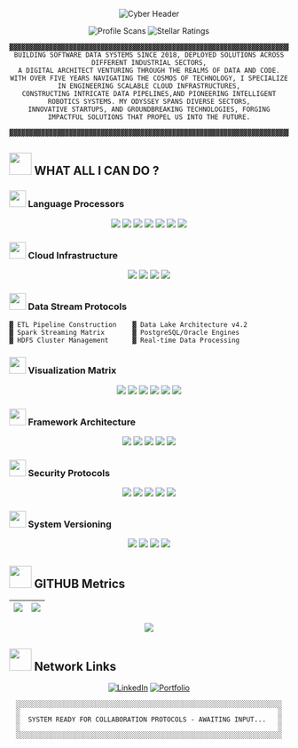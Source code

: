 <p align="center">
  <img src="https://readme-typing-svg.demolab.com?font=Space+Mono&size=40&duration=4000&pause=1000&color=00FF41&background=000000&center=true&vCenter=true&width=1400&lines=%F0%9F%94%A5++WELCOME TO MY+GITHUB PROFILE++%F0%9F%94%A5;%F0%9F%92%BB+DADA+NANJESHA+GOUDA+SHANBOG+%F0%9F%96%A5%EF%B8%8F;%F0%9F%9B%A8+DATA+ENGINEER+%7C+SOFTWARE+ARCHITECT+%7C+SYSTEMS+RESEARCHER+%F0%9F%94%A8" alt="Cyber Header" />
</p>

<div align="center">
  
![Profile Scans](https://komarev.com/ghpvc/?username=DadaNanjesha&label=VIEWS&color=00FF41&style=flat)
![Stellar Ratings](https://custom-icon-badges.demolab.com/github/stars/DadaNanjesha?color=FF00FF&style=flat&label=STELLAR+RATINGS&logo=rocket)

</div>

<div align="center">
  
```ascii
▓▓▓▓▓▓▓▓▓▓▓▓▓▓▓▓▓▓▓▓▓▓▓▓▓▓▓▓▓▓▓▓▓▓▓▓▓▓▓▓▓▓▓▓▓▓▓▓▓▓▓▓▓▓▓▓▓▓▓▓▓▓▓▓▓▓▓▓▓▓▓▓▓▓▓▓▓▓▓▓▓▓▓▓▓▓▓▓▓▓▓▓▓▓▓▓▓▓▓▓▓▓▓▓▓▓▓▓▓▓▓▓▓▓▓▓▓▓▓▓▓▓
BUILDING SOFTWARE DATA SYSTEMS SINCE 2018, DEPLOYED SOLUTIONS ACROSS DIFFERENT INDUSTRIAL SECTORS,
A DIGITAL ARCHITECT VENTURING THROUGH THE REALMS OF DATA AND CODE.
WITH OVER FIVE YEARS NAVIGATING THE COSMOS OF TECHNOLOGY, I SPECIALIZE IN ENGINEERING SCALABLE CLOUD INFRASTRUCTURES,
CONSTRUCTING INTRICATE DATA PIPELINES,AND PIONEERING INTELLIGENT ROBOTICS SYSTEMS. MY ODYSSEY SPANS DIVERSE SECTORS,
INNOVATIVE STARTUPS, AND GROUNDBREAKING TECHNOLOGIES, FORGING IMPACTFUL SOLUTIONS THAT PROPEL US INTO THE FUTURE.

▓▓▓▓▓▓▓▓▓▓▓▓▓▓▓▓▓▓▓▓▓▓▓▓▓▓▓▓▓▓▓▓▓▓▓▓▓▓▓▓▓▓▓▓▓▓▓▓▓▓▓▓▓▓▓▓▓▓▓▓▓▓▓▓▓▓▓▓▓▓▓▓▓▓▓▓▓▓▓▓▓▓▓▓▓▓▓▓▓▓▓▓▓▓▓▓▓▓▓▓▓▓▓▓▓▓▓▓▓▓▓▓▓▓▓▓▓▓▓▓▓▓
```
</div>

## <img src="https://media.giphy.com/media/XdUIqdJkC5Kfm/giphy.gif" width="40"> WHAT ALL I  CAN DO ?

### <img src="https://media.giphy.com/media/3o7btPCcdNniyf0ArS/giphy.gif" width="30"> Language Processors
<div align="center">
  <img src="https://img.shields.io/badge/Python-00FF41?style=for-the-badge&logo=python&logoColor=black">
  <img src="https://img.shields.io/badge/R-FF00FF?style=for-the-badge&logo=r&logoColor=white">
  <img src="https://img.shields.io/badge/SQL-00FFFF?style=for-the-badge&logo=postgresql&logoColor=black">
  <img src="https://img.shields.io/badge/PySpark-FF00FF?style=for-the-badge&logo=apache-spark&logoColor=white">
  <img src="https://img.shields.io/badge/JavaScript-00FF41?style=for-the-badge&logo=javascript&logoColor=black">
  <img src="https://img.shields.io/badge/HTML5-00FFFF?style=for-the-badge&logo=html5&logoColor=black">
  <img src="https://img.shields.io/badge/CSS3-FF00FF?style=for-the-badge&logo=css3&logoColor=white">
</div>

### <img src="https://media.giphy.com/media/l46CqZbvgwjBQnUxq/giphy.gif" width="30"> Cloud Infrastructure
<div align="center">
  <img src="https://img.shields.io/badge/Azure-00FFFF?style=for-the-badge&logo=microsoft-azure&logoColor=black">
  <img src="https://img.shields.io/badge/Docker-FF00FF?style=for-the-badge&logo=docker&logoColor=white">
  <img src="https://img.shields.io/badge/Jenkins-00FF41?style=for-the-badge&logo=jenkins&logoColor=black">
  <img src="https://img.shields.io/badge/CI/CD-00FFFF?style=for-the-badge&logo=circleci&logoColor=black">
</div>

### <img src="https://media.giphy.com/media/12nvCPMiTfzq1W/giphy.gif" width="30"> Data Stream Protocols
```ascii
▓ ETL Pipeline Construction    ▓ Data Lake Architecture v4.2
▓ Spark Streaming Matrix       ▓ PostgreSQL/Oracle Engines
▓ HDFS Cluster Management      ▓ Real-time Data Processing
```

### <img src="https://media.giphy.com/media/26FmS6BRnPVPo2FDq/giphy.gif" width="30"> Visualization Matrix
<div align="center">
  <img src="https://img.shields.io/badge/PowerBI-FF00FF?style=flat-square&logo=powerbi">
  <img src="https://img.shields.io/badge/Streamlit-00FF41?style=flat-square">
  <img src="https://img.shields.io/badge/Plotly-00FFFF?style=flat-square&logo=plotly">
  <img src="https://img.shields.io/badge/Matplotlib-FF00FF?style=flat-square&logo=python">
  <img src="https://img.shields.io/badge/Seaborn-00FF41?style=flat-square">
  <img src="https://img.shields.io/badge/Excel-00FFFF?style=flat-square&logo=microsoftexcel">
</div>

### <img src="https://media.giphy.com/media/3o7TKsQ8gqVrXhQH9e/giphy.gif" width="30"> Framework Architecture
<div align="center">
  <img src="https://img.shields.io/badge/Django-00FF41?style=for-the-badge&logo=django">
  <img src="https://img.shields.io/badge/Flask-FF00FF?style=for-the-badge&logo=flask">
  <img src="https://img.shields.io/badge/FastAPI-00FFFF?style=for-the-badge&logo=fastapi">
  <img src="https://img.shields.io/badge/Swagger-00FF41?style=for-the-badge&logo=swagger">
  <img src="https://img.shields.io/badge/MQTT-FF00FF?style=for-the-badge&logo=mosquitto">
</div>

### <img src="https://media.giphy.com/media/l3vQXZiBGhxBEALEk/giphy.gif" width="30"> Security Protocols
<div align="center">
  <img src="https://img.shields.io/badge/PyTest-00FFFF?style=flat-square&logo=pytest">
  <img src="https://img.shields.io/badge/Selenium-FF00FF?style=flat-square&logo=selenium">
  <img src="https://img.shields.io/badge/Postman-00FF41?style=flat-square&logo=postman">
  <img src="https://img.shields.io/badge/SonarQube-00FFFF?style=flat-square&logo=sonarqube">
  <img src="https://img.shields.io/badge/Fortify-FF00FF?style=flat-square&logo=fortinet">
</div>

### <img src="https://media.giphy.com/media/XH9wwXfUXu91wAJwKq/giphy.gif" width="30"> System Versioning
<div align="center">
  <img src="https://img.shields.io/badge/Git-00FF41?style=for-the-badge&logo=git">
  <img src="https://img.shields.io/badge/Azure_Repos-00FFFF?style=for-the-badge&logo=azurepipelines">
  <img src="https://img.shields.io/badge/Bitbucket-FF00FF?style=for-the-badge&logo=bitbucket">
  <img src="https://img.shields.io/badge/Jira-00FF41?style=for-the-badge&logo=jira">
</div>

## <img src="https://media.giphy.com/media/3o7aD2d7hy9ktXNDP2/giphy.gif" width="40"> GITHUB Metrics

<div align="center">
  
| <img src="https://github-readme-stats.vercel.app/api?username=DadaNanjesha&theme=dark&show_icons=true&border_color=00ff00"> | <img src="https://github-readme-streak-stats.herokuapp.com/?user=DadaNanjesha&theme=dark&border=00ff00"> |
|:---:|:---:|
 <img src="https://github-readme-stats.vercel.app/api/top-langs/?username=DadaNanjesha&theme=dark&layout=compact&hide=Jupyter%20Notebook"> 

<!--![Metrics](https://metrics.lecoq.io/DadaNanjesha?template=classic&base=header%2C%20activity%2C%20community%2C%20repositories%2C%20metadata&base.indepth=false&config..timezone=Europe%2FBerlin) -->
</div>

## <img src="https://media.giphy.com/media/l3vQXZiBGhxBEALEk/giphy.gif" width="40"> Network Links

<div align="center">
  
[![LinkedIn](https://img.shields.io/badge/LINKEDIN_GRID-00FF41?style=for-the-badge&logo=linkedin)](https://www.linkedin.com/in/dadananjeshags/)
[![Portfolio](https://img.shields.io/badge/MY_PROFILE-FF00FF?style=for-the-badge)](https://dadananjeshags.onepage.me/)
  
```ascii
░░░░░░░░░░░░░░░░░░░░░░░░░░░░░░░░░░░░░░░░░░░░░░░░░░░░░░░░░░░░░░░░░░░
░                                                                 ░
░  SYSTEM READY FOR COLLABORATION PROTOCOLS - AWAITING INPUT...   ░
░                                                                 ░
░░░░░░░░░░░░░░░░░░░░░░░░░░░░░░░░░░░░░░░░░░░░░░░░░░░░░░░░░░░░░░░░░░░
```

</div>
